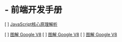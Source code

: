 #  - 前端开发手册

[ ] [JavaScript核心原理解析](JavaScript核心原理解析/README.md)

[ ] [图解 Google V8](图解GoogleV8/README.md)
[ ] [图解 Google V8](图解GoogleV8/README.md)
[ ] [图解 Google V8](图解GoogleV8/README.md)
